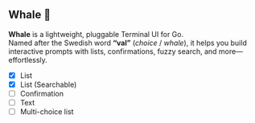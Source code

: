 ## Whale 🐋

**Whale** is a lightweight, pluggable Terminal UI for Go.  
Named after the Swedish word **“val”** (*choice* / *whale*), it helps you build interactive prompts with lists, confirmations, fuzzy search, and more—effortlessly.

- [X] List
- [X] List (Searchable)
- [ ] Confirmation
- [ ] Text
- [ ] Multi-choice list
